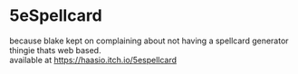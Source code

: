 # 5eSpellcard
because blake kept on complaining about not having a spellcard generator thingie thats web based.  
available at https://haasio.itch.io/5espellcard
